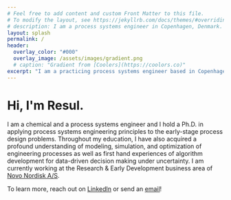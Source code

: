 ```yaml
---
# Feel free to add content and custom Front Matter to this file.
# To modify the layout, see https://jekyllrb.com/docs/themes/#overriding-theme-defaults
# description: I am a process systems engineer in Copenhagen, Denmark. I have experience with process modeling, simulation and optimization as well as some machine/deep learning.
layout: splash
permalink: /
header:
  overlay_color: "#000"
  overlay_image: /assets/images/gradient.png
  # caption: "Gradient from [Coolers](https://coolors.co)"
excerpt: "I am a practicing process systems engineer based in Copenhagen area in Denmark. I enjoy *systems* thinking and love data-driven algorithms."
---
```


# Hi, I'm Resul.

I am a chemical and a process systems engineer and I hold a Ph.D. in applying process systems engineering principles to the early-stage process design problems. Throughout my education, I have also acquired a profound understanding of modeling, simulation, and optimization of engineering processes as well as first hand experiences of algorithm development for data-driven decision making under uncertainty. I am currently working at the Research & Early Development business area of [Novo Nordisk A/S](https://www.novonordisk.com/). 

To learn more, reach out on [LinkedIn](https://www.linkedin.com/in/resulal/) or send an [email](mailto:meresul@gmail.com)! 